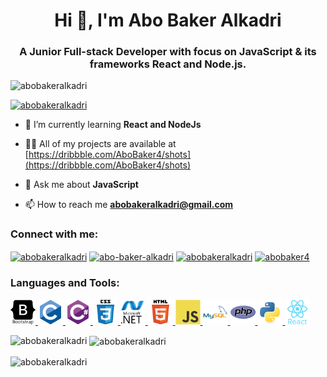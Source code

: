 <h1 align="center">Hi 👋, I'm Abo Baker Alkadri</h1>
<h3 align="center">A Junior Full-stack Developer with focus on JavaScript & its frameworks React and Node.js.</h3>

<p align="left"> <img src="https://komarev.com/ghpvc/?username=abobakeralkadri&label=Profile%20views&color=0e75b6&style=flat" alt="abobakeralkadri" /> </p>

<p align="left"> <a href="https://github.com/ryo-ma/github-profile-trophy"><img src="https://github-profile-trophy.vercel.app/?username=abobakeralkadri" alt="abobakeralkadri" /></a> </p>

- 🌱 I’m currently learning **React and NodeJs**

- 👨‍💻 All of my projects are available at [https://dribbble.com/AboBaker4/shots](https://dribbble.com/AboBaker4/shots)

- 💬 Ask me about **JavaScript**

- 📫 How to reach me **abobakeralkadri@gmail.com**

<h3 align="left">Connect with me:</h3>
<p align="left">
<a href="https://codepen.io/abobakeralkadri" target="blank"><img align="center" src="https://raw.githubusercontent.com/rahuldkjain/github-profile-readme-generator/master/src/images/icons/Social/codepen.svg" alt="abobakeralkadri" height="30" width="40" /></a>
<a href="https://linkedin.com/in/abo-baker-alkadri" target="blank"><img align="center" src="https://raw.githubusercontent.com/rahuldkjain/github-profile-readme-generator/master/src/images/icons/Social/linked-in-alt.svg" alt="abo-baker-alkadri" height="30" width="40" /></a>
<a href="https://instagram.com/abobakeralkadri" target="blank"><img align="center" src="https://raw.githubusercontent.com/rahuldkjain/github-profile-readme-generator/master/src/images/icons/Social/instagram.svg" alt="abobakeralkadri" height="30" width="40" /></a>
<a href="https://dribbble.com/abobaker4" target="blank"><img align="center" src="https://raw.githubusercontent.com/rahuldkjain/github-profile-readme-generator/master/src/images/icons/Social/dribbble.svg" alt="abobaker4" height="30" width="40" /></a>
</p>

<h3 align="left">Languages and Tools:</h3>
<p align="left"> <a href="https://getbootstrap.com" target="_blank" rel="noreferrer"> <img src="https://raw.githubusercontent.com/devicons/devicon/master/icons/bootstrap/bootstrap-plain-wordmark.svg" alt="bootstrap" width="40" height="40"/> </a> <a href="https://www.cprogramming.com/" target="_blank" rel="noreferrer"> <img src="https://raw.githubusercontent.com/devicons/devicon/master/icons/c/c-original.svg" alt="c" width="40" height="40"/> </a> <a href="https://www.w3schools.com/cs/" target="_blank" rel="noreferrer"> <img src="https://raw.githubusercontent.com/devicons/devicon/master/icons/csharp/csharp-original.svg" alt="csharp" width="40" height="40"/> </a> <a href="https://www.w3schools.com/css/" target="_blank" rel="noreferrer"> <img src="https://raw.githubusercontent.com/devicons/devicon/master/icons/css3/css3-original-wordmark.svg" alt="css3" width="40" height="40"/> </a> <a href="https://dotnet.microsoft.com/" target="_blank" rel="noreferrer"> <img src="https://raw.githubusercontent.com/devicons/devicon/master/icons/dot-net/dot-net-original-wordmark.svg" alt="dotnet" width="40" height="40"/> </a> <a href="https://www.w3.org/html/" target="_blank" rel="noreferrer"> <img src="https://raw.githubusercontent.com/devicons/devicon/master/icons/html5/html5-original-wordmark.svg" alt="html5" width="40" height="40"/> </a> <a href="https://developer.mozilla.org/en-US/docs/Web/JavaScript" target="_blank" rel="noreferrer"> <img src="https://raw.githubusercontent.com/devicons/devicon/master/icons/javascript/javascript-original.svg" alt="javascript" width="40" height="40"/> </a> <a href="https://www.mysql.com/" target="_blank" rel="noreferrer"> <img src="https://raw.githubusercontent.com/devicons/devicon/master/icons/mysql/mysql-original-wordmark.svg" alt="mysql" width="40" height="40"/> </a> <a href="https://www.php.net" target="_blank" rel="noreferrer"> <img src="https://raw.githubusercontent.com/devicons/devicon/master/icons/php/php-original.svg" alt="php" width="40" height="40"/> </a> <a href="https://www.python.org" target="_blank" rel="noreferrer"> <img src="https://raw.githubusercontent.com/devicons/devicon/master/icons/python/python-original.svg" alt="python" width="40" height="40"/> </a> <a href="https://reactjs.org/" target="_blank" rel="noreferrer"> <img src="https://raw.githubusercontent.com/devicons/devicon/master/icons/react/react-original-wordmark.svg" alt="react" width="40" height="40"/> </a> </p>

<p><img align="left" src="https://github-readme-stats.vercel.app/api/top-langs?username=abobakeralkadri&show_icons=true&locale=en&layout=compact" alt="abobakeralkadri" /></p>

<p>&nbsp;<img align="center" src="https://github-readme-stats.vercel.app/api?username=abobakeralkadri&show_icons=true&locale=en" alt="abobakeralkadri" /></p>

<p><img align="center" src="https://github-readme-streak-stats.herokuapp.com/?user=abobakeralkadri&" alt="abobakeralkadri" /></p>
